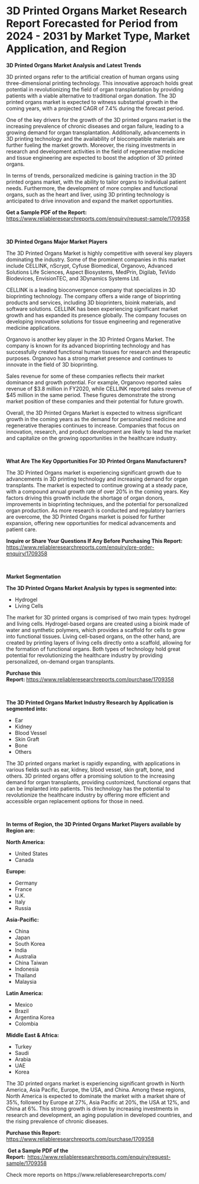 <p><h1>3D Printed Organs Market Research Report Forecasted for Period from 2024 -  2031 by Market Type, Market Application, and Region</h1></p><p><strong>3D Printed Organs Market Analysis and Latest Trends</strong></p>
<p><p>3D printed organs refer to the artificial creation of human organs using three-dimensional printing technology. This innovative approach holds great potential in revolutionizing the field of organ transplantation by providing patients with a viable alternative to traditional organ donation. The 3D printed organs market is expected to witness substantial growth in the coming years, with a projected CAGR of 7.4% during the forecast period.</p><p>One of the key drivers for the growth of the 3D printed organs market is the increasing prevalence of chronic diseases and organ failure, leading to a growing demand for organ transplantation. Additionally, advancements in 3D printing technology and the availability of biocompatible materials are further fueling the market growth. Moreover, the rising investments in research and development activities in the field of regenerative medicine and tissue engineering are expected to boost the adoption of 3D printed organs.</p><p>In terms of trends, personalized medicine is gaining traction in the 3D printed organs market, with the ability to tailor organs to individual patient needs. Furthermore, the development of more complex and functional organs, such as the heart and liver, using 3D printing technology is anticipated to drive innovation and expand the market opportunities.</p></p>
<p><strong>Get a Sample PDF of the Report:&nbsp;</strong> <a href="https://www.reliableresearchreports.com/enquiry/request-sample/1709358">https://www.reliableresearchreports.com/enquiry/request-sample/1709358</a></p>
<p>&nbsp;</p>
<p><strong>3D Printed Organs Major Market Players</strong></p>
<p><p>The 3D Printed Organs Market is highly competitive with several key players dominating the industry. Some of the prominent companies in this market include CELLINK, nScrypt, Cyfuse Biomedical, Organovo, Advanced Solutions Life Sciences, Aspect Biosystems, MedPrin, Digilab, TeVido Biodevices, EnvisionTEC, and 3Dynamics Systems Ltd.</p><p>CELLINK is a leading bioconvergence company that specializes in 3D bioprinting technology. The company offers a wide range of bioprinting products and services, including 3D bioprinters, bioink materials, and software solutions. CELLINK has been experiencing significant market growth and has expanded its presence globally. The company focuses on developing innovative solutions for tissue engineering and regenerative medicine applications.</p><p>Organovo is another key player in the 3D Printed Organs Market. The company is known for its advanced bioprinting technology and has successfully created functional human tissues for research and therapeutic purposes. Organovo has a strong market presence and continues to innovate in the field of 3D bioprinting.</p><p>Sales revenue for some of these companies reflects their market dominance and growth potential. For example, Organovo reported sales revenue of $3.8 million in FY2020, while CELLINK reported sales revenue of $45 million in the same period. These figures demonstrate the strong market position of these companies and their potential for future growth.</p><p>Overall, the 3D Printed Organs Market is expected to witness significant growth in the coming years as the demand for personalized medicine and regenerative therapies continues to increase. Companies that focus on innovation, research, and product development are likely to lead the market and capitalize on the growing opportunities in the healthcare industry.</p></p>
<p>&nbsp;</p>
<p><strong>What Are The Key Opportunities For 3D Printed Organs Manufacturers?</strong></p>
<p><p>The 3D Printed Organs market is experiencing significant growth due to advancements in 3D printing technology and increasing demand for organ transplants. The market is expected to continue growing at a steady pace, with a compound annual growth rate of over 20% in the coming years. Key factors driving this growth include the shortage of organ donors, improvements in bioprinting techniques, and the potential for personalized organ production. As more research is conducted and regulatory barriers are overcome, the 3D Printed Organs market is poised for further expansion, offering new opportunities for medical advancements and patient care.</p></p>
<p><strong>Inquire or Share Your Questions If Any Before Purchasing This Report:</strong> <a href="https://www.reliableresearchreports.com/enquiry/pre-order-enquiry/1709358">https://www.reliableresearchreports.com/enquiry/pre-order-enquiry/1709358</a></p>
<p>&nbsp;</p>
<p><strong>Market Segmentation</strong></p>
<p><strong>The 3D Printed Organs Market Analysis by types is segmented into:</strong></p>
<p><ul><li>Hydrogel</li><li>Living Cells</li></ul></p>
<p><p>The market for 3D printed organs is comprised of two main types: hydrogel and living cells. Hydrogel-based organs are created using a bioink made of water and synthetic polymers, which provides a scaffold for cells to grow into functional tissues. Living cell-based organs, on the other hand, are created by printing layers of living cells directly onto a scaffold, allowing for the formation of functional organs. Both types of technology hold great potential for revolutionizing the healthcare industry by providing personalized, on-demand organ transplants.</p></p>
<p><strong>Purchase this Report:&nbsp;</strong><a href="https://www.reliableresearchreports.com/purchase/1709358">https://www.reliableresearchreports.com/purchase/1709358</a></p>
<p>&nbsp;</p>
<p><strong>The 3D Printed Organs Market Industry Research by Application is segmented into:</strong></p>
<p><ul><li>Ear</li><li>Kidney</li><li>Blood Vessel</li><li>Skin Graft</li><li>Bone</li><li>Others</li></ul></p>
<p><p>The 3D printed organs market is rapidly expanding, with applications in various fields such as ear, kidney, blood vessel, skin graft, bone, and others. 3D printed organs offer a promising solution to the increasing demand for organ transplants, providing customized, functional organs that can be implanted into patients. This technology has the potential to revolutionize the healthcare industry by offering more efficient and accessible organ replacement options for those in need.</p></p>
<p>&nbsp;</p>
<p><strong>In terms of Region, the 3D Printed Organs Market Players available by Region are:</strong></p>
<p>
    <p> <strong> North America: </strong>
        <ul>
            <li>United States</li>
            <li>Canada</li>
        </ul>
        </p> 
    <p> <strong> Europe: </strong>
        <ul>
            <li>Germany</li>
            <li>France</li>
            <li>U.K.</li>
            <li>Italy</li>
            <li>Russia</li>
        </ul>
        </p> 
    <p> <strong> Asia-Pacific: </strong>
        <ul>
            <li>China</li>
            <li>Japan</li>
            <li>South Korea</li>
            <li>India</li>
            <li>Australia</li>
            <li>China Taiwan</li>
            <li>Indonesia</li>
            <li>Thailand</li>
            <li>Malaysia</li>
        </ul>
        </p> 
    <p> <strong> Latin America: </strong>
        <ul>
            <li>Mexico</li>
            <li>Brazil</li>
            <li>Argentina Korea</li>
            <li>Colombia</li>
        </ul>
        </p> 
    <p> <strong> Middle East & Africa: </strong>
        <ul>
            <li>Turkey</li>
            <li>Saudi</li>
            <li>Arabia</li>
            <li>UAE</li>
            <li>Korea</li>
        </ul>
    </p>
    </p>
<p><p>The 3D printed organs market is experiencing significant growth in North America, Asia Pacific, Europe, the USA, and China. Among these regions, North America is expected to dominate the market with a market share of 35%, followed by Europe at 27%, Asia Pacific at 20%, the USA at 12%, and China at 6%. This strong growth is driven by increasing investments in research and development, an aging population in developed countries, and the rising prevalence of chronic diseases.</p></p>
<p><strong>Purchase this Report: </strong><a href="https://www.reliableresearchreports.com/purchase/1709358">https://www.reliableresearchreports.com/purchase/1709358</a></p>
<p>&nbsp;<strong>Get a Sample PDF of the Report:&nbsp;&nbsp;</strong><a href="https://www.reliableresearchreports.com/enquiry/request-sample/1709358">https://www.reliableresearchreports.com/enquiry/request-sample/1709358</a></p>
<p><strong></strong></p>
<p>Check more reports on https://www.reliableresearchreports.com/</p>